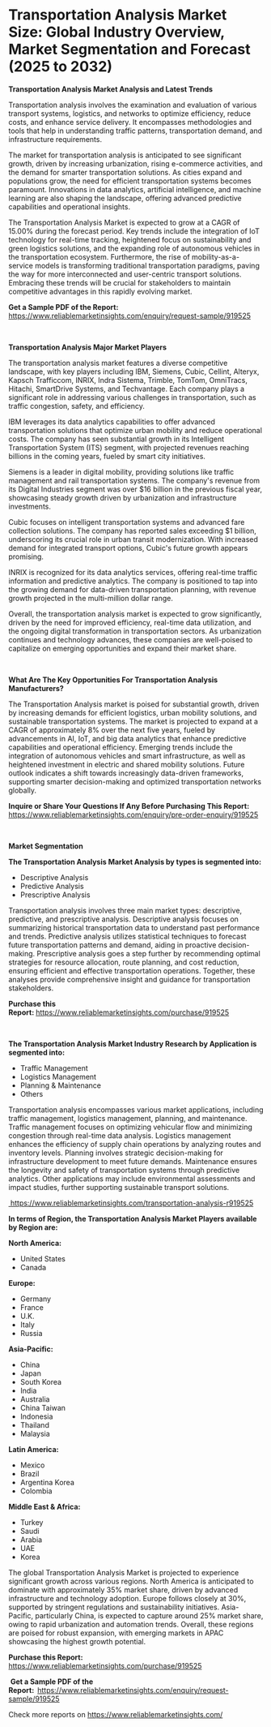 <p><h1>Transportation Analysis Market Size: Global Industry Overview, Market Segmentation and Forecast (2025 to 2032)</h1></p><p><strong>Transportation Analysis Market Analysis and Latest Trends</strong></p>
<p><p>Transportation analysis involves the examination and evaluation of various transport systems, logistics, and networks to optimize efficiency, reduce costs, and enhance service delivery. It encompasses methodologies and tools that help in understanding traffic patterns, transportation demand, and infrastructure requirements. </p><p>The market for transportation analysis is anticipated to see significant growth, driven by increasing urbanization, rising e-commerce activities, and the demand for smarter transportation solutions. As cities expand and populations grow, the need for efficient transportation systems becomes paramount. Innovations in data analytics, artificial intelligence, and machine learning are also shaping the landscape, offering advanced predictive capabilities and operational insights.</p><p>The Transportation Analysis Market is expected to grow at a CAGR of 15.00% during the forecast period. Key trends include the integration of IoT technology for real-time tracking, heightened focus on sustainability and green logistics solutions, and the expanding role of autonomous vehicles in the transportation ecosystem. Furthermore, the rise of mobility-as-a-service models is transforming traditional transportation paradigms, paving the way for more interconnected and user-centric transport solutions. Embracing these trends will be crucial for stakeholders to maintain competitive advantages in this rapidly evolving market.</p></p>
<p><strong>Get a Sample PDF of the Report:&nbsp;</strong> <a href="https://www.reliablemarketinsights.com/enquiry/request-sample/919525?utm_campaign=1948&utm_medium=2&utm_source=Github&utm_content=ia&utm_term=05032025&utm_id=transportation-analysis">https://www.reliablemarketinsights.com/enquiry/request-sample/919525</a></p>
<p>&nbsp;</p>
<p><strong>Transportation Analysis Major Market Players</strong></p>
<p><p>The transportation analysis market features a diverse competitive landscape, with key players including IBM, Siemens, Cubic, Cellint, Alteryx, Kapsch Trafficcom, INRIX, Indra Sistema, Trimble, TomTom, OmniTracs, Hitachi, SmartDrive Systems, and Techvantage. Each company plays a significant role in addressing various challenges in transportation, such as traffic congestion, safety, and efficiency.</p><p>IBM leverages its data analytics capabilities to offer advanced transportation solutions that optimize urban mobility and reduce operational costs. The company has seen substantial growth in its Intelligent Transportation System (ITS) segment, with projected revenues reaching billions in the coming years, fueled by smart city initiatives.</p><p>Siemens is a leader in digital mobility, providing solutions like traffic management and rail transportation systems. The company's revenue from its Digital Industries segment was over $16 billion in the previous fiscal year, showcasing steady growth driven by urbanization and infrastructure investments.</p><p>Cubic focuses on intelligent transportation systems and advanced fare collection solutions. The company has reported sales exceeding $1 billion, underscoring its crucial role in urban transit modernization. With increased demand for integrated transport options, Cubic's future growth appears promising.</p><p>INRIX is recognized for its data analytics services, offering real-time traffic information and predictive analytics. The company is positioned to tap into the growing demand for data-driven transportation planning, with revenue growth projected in the multi-million dollar range.</p><p>Overall, the transportation analysis market is expected to grow significantly, driven by the need for improved efficiency, real-time data utilization, and the ongoing digital transformation in transportation sectors. As urbanization continues and technology advances, these companies are well-poised to capitalize on emerging opportunities and expand their market share.</p></p>
<p>&nbsp;</p>
<p><strong>What Are The Key Opportunities For Transportation Analysis Manufacturers?</strong></p>
<p><p>The Transportation Analysis market is poised for substantial growth, driven by increasing demands for efficient logistics, urban mobility solutions, and sustainable transportation systems. The market is projected to expand at a CAGR of approximately 8% over the next five years, fueled by advancements in AI, IoT, and big data analytics that enhance predictive capabilities and operational efficiency. Emerging trends include the integration of autonomous vehicles and smart infrastructure, as well as heightened investment in electric and shared mobility solutions. Future outlook indicates a shift towards increasingly data-driven frameworks, supporting smarter decision-making and optimized transportation networks globally.</p></p>
<p><strong>Inquire or Share Your Questions If Any Before Purchasing This Report:</strong> <a href="https://www.reliablemarketinsights.com/enquiry/pre-order-enquiry/919525?utm_campaign=1948&utm_medium=2&utm_source=Github&utm_content=ia&utm_term=05032025&utm_id=transportation-analysis">https://www.reliablemarketinsights.com/enquiry/pre-order-enquiry/919525</a></p>
<p>&nbsp;</p>
<p><strong>Market Segmentation</strong></p>
<p><strong>The Transportation Analysis Market Analysis by types is segmented into:</strong></p>
<p><ul><li>Descriptive Analysis</li><li>Predictive Analysis</li><li>Prescriptive Analysis</li></ul></p>
<p><p>Transportation analysis involves three main market types: descriptive, predictive, and prescriptive analysis. Descriptive analysis focuses on summarizing historical transportation data to understand past performance and trends. Predictive analysis utilizes statistical techniques to forecast future transportation patterns and demand, aiding in proactive decision-making. Prescriptive analysis goes a step further by recommending optimal strategies for resource allocation, route planning, and cost reduction, ensuring efficient and effective transportation operations. Together, these analyses provide comprehensive insight and guidance for transportation stakeholders.</p></p>
<p><strong>Purchase this Report:&nbsp;</strong><a href="https://www.reliablemarketinsights.com/purchase/919525?utm_campaign=1948&utm_medium=2&utm_source=Github&utm_content=ia&utm_term=05032025&utm_id=transportation-analysis">https://www.reliablemarketinsights.com/purchase/919525</a></p>
<p>&nbsp;</p>
<p><strong>The Transportation Analysis Market Industry Research by Application is segmented into:</strong></p>
<p><ul><li>Traffic Management</li><li>Logistics Management</li><li>Planning & Maintenance</li><li>Others</li></ul></p>
<p><p>Transportation analysis encompasses various market applications, including traffic management, logistics management, planning, and maintenance. Traffic management focuses on optimizing vehicular flow and minimizing congestion through real-time data analysis. Logistics management enhances the efficiency of supply chain operations by analyzing routes and inventory levels. Planning involves strategic decision-making for infrastructure development to meet future demands. Maintenance ensures the longevity and safety of transportation systems through predictive analytics. Other applications may include environmental assessments and impact studies, further supporting sustainable transport solutions.</p></p>
<p><a href="https://www.reliablemarketinsights.com/transportation-analysis-r919525?utm_campaign=1948&utm_medium=2&utm_source=Github&utm_content=ia&utm_term=05032025&utm_id=transportation-analysis">&nbsp;https://www.reliablemarketinsights.com/transportation-analysis-r919525</a></p>
<p><strong>In terms of Region, the Transportation Analysis Market Players available by Region are:</strong></p>
<p>
    <p> <strong> North America: </strong>
        <ul>
            <li>United States</li>
            <li>Canada</li>
        </ul>
        </p> 
    <p> <strong> Europe: </strong>
        <ul>
            <li>Germany</li>
            <li>France</li>
            <li>U.K.</li>
            <li>Italy</li>
            <li>Russia</li>
        </ul>
        </p> 
    <p> <strong> Asia-Pacific: </strong>
        <ul>
            <li>China</li>
            <li>Japan</li>
            <li>South Korea</li>
            <li>India</li>
            <li>Australia</li>
            <li>China Taiwan</li>
            <li>Indonesia</li>
            <li>Thailand</li>
            <li>Malaysia</li>
        </ul>
        </p> 
    <p> <strong> Latin America: </strong>
        <ul>
            <li>Mexico</li>
            <li>Brazil</li>
            <li>Argentina Korea</li>
            <li>Colombia</li>
        </ul>
        </p> 
    <p> <strong> Middle East & Africa: </strong>
        <ul>
            <li>Turkey</li>
            <li>Saudi</li>
            <li>Arabia</li>
            <li>UAE</li>
            <li>Korea</li>
        </ul>
    </p>
    </p>
<p><p>The global Transportation Analysis Market is projected to experience significant growth across various regions. North America is anticipated to dominate with approximately 35% market share, driven by advanced infrastructure and technology adoption. Europe follows closely at 30%, supported by stringent regulations and sustainability initiatives. Asia-Pacific, particularly China, is expected to capture around 25% market share, owing to rapid urbanization and automation trends. Overall, these regions are poised for robust expansion, with emerging markets in APAC showcasing the highest growth potential.</p></p>
<p><strong>Purchase this Report: </strong><a href="https://www.reliablemarketinsights.com/purchase/919525?utm_campaign=1948&utm_medium=2&utm_source=Github&utm_content=ia&utm_term=05032025&utm_id=transportation-analysis">https://www.reliablemarketinsights.com/purchase/919525</a></p>
<p>&nbsp;<strong>Get a Sample PDF of the Report:&nbsp;&nbsp;</strong><a href="https://www.reliablemarketinsights.com/enquiry/request-sample/919525?utm_campaign=1948&utm_medium=2&utm_source=Github&utm_content=ia&utm_term=05032025&utm_id=transportation-analysis">https://www.reliablemarketinsights.com/enquiry/request-sample/919525</a></p>
<p><strong></strong></p>
<p>Check more reports on <a href="https://www.reliablemarketinsights.com/?utm_campaign=1948&utm_medium=2&utm_source=Github&utm_content=ia&utm_term=05032025&utm_id=transportation-analysis">https://www.reliablemarketinsights.com/</a></p>